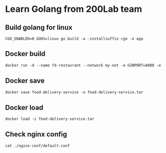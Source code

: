 # Learn Golang from 200Lab team 

## Build golang for linux
```ecma script level 3
CGO_ENABLED=0 GOOS=linux go build -a -installsuffix cgo -o app
```

## Docker build
```dockerfile
docker run -d --name fd-restaurant --network my-net -e GINPORT=8080 -e JWT_PROVIDER_SECRET="i_love_you_3000" -e MYSQL_GORM_DB_TYPE="mysql" -e MYSQL_GORM_DB_URI="root:ead8686ba57479778a76e@tcp(mysql:3306)/food_delivery?charset=utf8mb4&parseTime=True&loc=Local" -e USER_API_SECRET="http://fd-user:8082" -p 8080:8080  food-delivery-service:1.0
```
## Docker save
```dockerfile
docker save food-delivery-service -o food-delivery-service.tar
```

## Docker load
```dockerfile
docker load -i food-delivery-service.tar
```

## Check nginx config
```dockerfile
cat ./nginx-conf/default.conf
```

